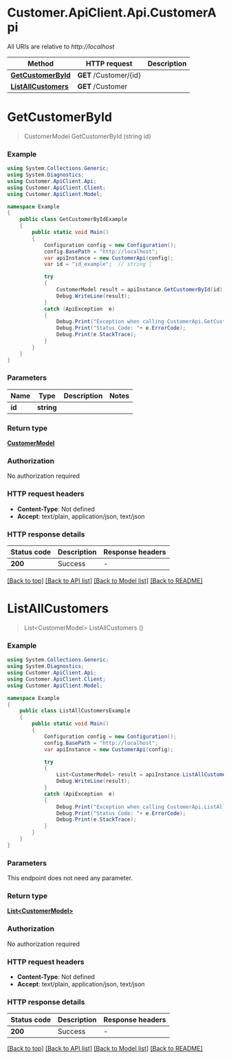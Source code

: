 # Customer.ApiClient.Api.CustomerApi

All URIs are relative to *http://localhost*

Method | HTTP request | Description
------------- | ------------- | -------------
[**GetCustomerById**](CustomerApi.md#getcustomerbyid) | **GET** /Customer/{id} | 
[**ListAllCustomers**](CustomerApi.md#listallcustomers) | **GET** /Customer | 


<a name="getcustomerbyid"></a>
# **GetCustomerById**
> CustomerModel GetCustomerById (string id)



### Example
```csharp
using System.Collections.Generic;
using System.Diagnostics;
using Customer.ApiClient.Api;
using Customer.ApiClient.Client;
using Customer.ApiClient.Model;

namespace Example
{
    public class GetCustomerByIdExample
    {
        public static void Main()
        {
            Configuration config = new Configuration();
            config.BasePath = "http://localhost";
            var apiInstance = new CustomerApi(config);
            var id = "id_example";  // string | 

            try
            {
                CustomerModel result = apiInstance.GetCustomerById(id);
                Debug.WriteLine(result);
            }
            catch (ApiException  e)
            {
                Debug.Print("Exception when calling CustomerApi.GetCustomerById: " + e.Message );
                Debug.Print("Status Code: "+ e.ErrorCode);
                Debug.Print(e.StackTrace);
            }
        }
    }
}
```

### Parameters

Name | Type | Description  | Notes
------------- | ------------- | ------------- | -------------
 **id** | **string**|  | 

### Return type

[**CustomerModel**](CustomerModel.md)

### Authorization

No authorization required

### HTTP request headers

 - **Content-Type**: Not defined
 - **Accept**: text/plain, application/json, text/json


### HTTP response details
| Status code | Description | Response headers |
|-------------|-------------|------------------|
| **200** | Success |  -  |

[[Back to top]](#) [[Back to API list]](../README.md#documentation-for-api-endpoints) [[Back to Model list]](../README.md#documentation-for-models) [[Back to README]](../README.md)

<a name="listallcustomers"></a>
# **ListAllCustomers**
> List&lt;CustomerModel&gt; ListAllCustomers ()



### Example
```csharp
using System.Collections.Generic;
using System.Diagnostics;
using Customer.ApiClient.Api;
using Customer.ApiClient.Client;
using Customer.ApiClient.Model;

namespace Example
{
    public class ListAllCustomersExample
    {
        public static void Main()
        {
            Configuration config = new Configuration();
            config.BasePath = "http://localhost";
            var apiInstance = new CustomerApi(config);

            try
            {
                List<CustomerModel> result = apiInstance.ListAllCustomers();
                Debug.WriteLine(result);
            }
            catch (ApiException  e)
            {
                Debug.Print("Exception when calling CustomerApi.ListAllCustomers: " + e.Message );
                Debug.Print("Status Code: "+ e.ErrorCode);
                Debug.Print(e.StackTrace);
            }
        }
    }
}
```

### Parameters
This endpoint does not need any parameter.

### Return type

[**List&lt;CustomerModel&gt;**](CustomerModel.md)

### Authorization

No authorization required

### HTTP request headers

 - **Content-Type**: Not defined
 - **Accept**: text/plain, application/json, text/json


### HTTP response details
| Status code | Description | Response headers |
|-------------|-------------|------------------|
| **200** | Success |  -  |

[[Back to top]](#) [[Back to API list]](../README.md#documentation-for-api-endpoints) [[Back to Model list]](../README.md#documentation-for-models) [[Back to README]](../README.md)

